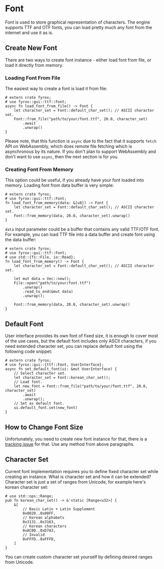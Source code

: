 # Font

Font is used to store graphical representation of characters. The engine supports TTF and OTF fonts, you can load
pretty much any font from the internet and use it as is.

## Create New Font

There are two ways to create font instance - either load font from file, or load it directly from memory.

### Loading Font From File

The easiest way to create a font is load it from file:

```rust,no_run,edition2018
# extern crate fyrox;
# use fyrox::gui::ttf::Font;
async fn load_font_from_file() -> Font {
    let character_set = Font::default_char_set(); // ASCII character set.
    Font::from_file("path/to/your/font.ttf", 20.0, character_set)
        .await
        .unwrap()
}
```

Please note, that this function is `async` due to the fact that it supports `fetch` API on WebAssembly, which does
remote file fetching which is asynchronous by its nature. If you don't plan to support WebAssembly and don't want to
use `async`, then the next section is for you.

### Creating Font From Memory

This option could be useful, if you already have your font loaded into memory. Loading font from data buffer is very
simple:

```rust,no_run
# extern crate fyrox;
# use fyrox::gui::ttf::Font;
fn load_font_from_memory(data: &[u8]) -> Font {
    let character_set = Font::default_char_set(); // ASCII character set.
    Font::from_memory(data, 20.0, character_set).unwrap()
}
```

`data` input parameter could be a buffer that contains any valid TTF/OTF font. For example, you can load TTF file into
a data buffer and create font using the data buffer:

```rust,no_run
# extern crate fyrox;
# use fyrox::gui::ttf::Font;
# use std::{fs::File, io::Read};
fn load_font_from_memory() -> Font {
    let character_set = Font::default_char_set(); // ASCII character set.

    let mut data = Vec::new();
    File::open("path/to/your/font.ttf")
        .unwrap()
        .read_to_end(&mut data)
        .unwrap();

    Font::from_memory(data, 20.0, character_set).unwrap()
}
```

## Default Font

User interface provides its own font of fixed size, it is enough to cover most of the use cases, but the default font
includes only ASCII characters, if you need extended character set, you can replace default font using the following
code snippet:

```rust,no_run,edition2018
# extern crate fyrox;
# use fyrox::gui::{ttf::Font, UserInterface};
async fn set_default_font(ui: &mut UserInterface) {
    // Select character set.
    let character_set = Font::korean_char_set();
    // Load font.
    let new_font = Font::from_file("path/to/your/font.ttf", 20.0, character_set)
        .await
        .unwrap();
    // Set as default font.
    ui.default_font.set(new_font)
}
```

## How to Change Font Size

Unfortunately, you need to create new font instance for that, there is a 
[tracking issue](https://github.com/FyroxEngine/Fyrox/issues/74) for that. Use any method from above paragraphs.

## Character Set

Current font implementation requires you to define fixed character set while creating an instance. What is character
set and how it can be extended? Character set is just a set of ranges from Unicode, for example here's korean character
set:

```rust,no_run
# use std::ops::Range;
pub fn korean_char_set() -> &'static [Range<u32>] {
    &[
        // Basic Latin + Latin Supplement
        0x0020..0x00FF,
        // Korean alphabets
        0x3131..0x3163,
        // Korean characters
        0xAC00..0xD7A3,
        // Invalid
        0xFFFD..0xFFFD,
    ]
}
```

You can create custom character set yourself by defining desired ranges from Unicode.